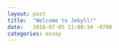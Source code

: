 ```yaml
---
layout: post
title:  "Welcome to Jekyll!"
date:   2018-07-05 11:08:34 -0700
categories: essay
---
```

